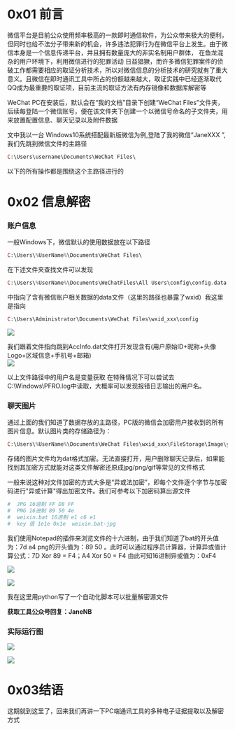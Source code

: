 0x01 前言
=======

微信平台是目前公众使用频率极高的一款即时通信软件，为公众带来极大的便利，但同时也给不法分子带来新的机会，许多违法犯罪行为在微信平台上发生。由于微信本身是一个信息传递平台，并且拥有数量庞大的非实名制用户群体， 在鱼龙混杂的用户环境下，利用微信进行的犯罪活动 日益猖獗，而许多微信犯罪案件的侦破工作都需要相应的取证分析技术，所以对微信信息的分析技术的研究就有了重大意义。且微信在即时通讯工具中所占的份额越来越大，取证实践中已经逐渐取代QQ成为最重要的取证项，目前主流的取证方法有内存镜像和数据库解密等

WeChat PC在安装后，默认会在“我的文档”目录下创建“WeChat Files”文件夹，后续每登陆一个微信账号，便在该文件夹下创建一个以微信号命名的子文件夹，用来放置配置信息、聊天记录以及附件数据

文中我以一台 Windows10系统搭配最新版微信为例,登陆了我的微信“JaneXXX ”,我们先跳到微信文件的主路径

```php
C:\Users\username\Documents\WeChat Files\
```

以下的所有操作都是围绕这个主路径进行的

0x02 信息解密
=========

### 账户信息

一般Windows下，微信默认的使用数据放在以下路径

```php
C:\Users\%UserName%\Documents\WeChat Files\
```

在下述文件夹查找文件可以发现

```php
C:\Users\%UserName%\Documents\WeChatFiles\All Users\config\config.data
```

中指向了含有微信账户相关数据的data文件（这里的路径也暴露了wxid）我这里是指向

```php
C:\Users\Administrator\Documents\WeChat Files\wxid_xxx\config
```

[![](https://shs3.b.qianxin.com/attack_forum/2021/08/attach-0cd07a87bfae7bb44a330fae70f9a3d4e5b450ea.png)](https://shs3.b.qianxin.com/attack_forum/2021/08/attach-0cd07a87bfae7bb44a330fae70f9a3d4e5b450ea.png)

我们跟着文件指向跳到AccInfo.dat文件打开发现含有(用户原始ID+昵称+头像Logo+区域信息+手机号+邮箱)  
[![](https://shs3.b.qianxin.com/attack_forum/2021/08/attach-0225927df637c873be34da6025d6ab754e3f7a3e.png)](https://shs3.b.qianxin.com/attack_forum/2021/08/attach-0225927df637c873be34da6025d6ab754e3f7a3e.png)

以上文件路径中的用户名是变量获取 在特殊情况下可以尝试去C:\\Windows\\PFRO.log中读取，大概率可以发现报错日志输出的用户名。

### 聊天图片

通过上面的我们知道了数据存放的主路径，PC版的微信会加密用户接收到的所有图片信息。默认图片类的存储路径为：

```php
C:\Users\%UserName%\Documents\WeChat Files\wxid_xxx\FileStorage\Image\year-month
```

存储的图片文件均为dat格式加密。无法直接打开，用户删除聊天记录后，如果能找到其加密方式就能对这类文件解密还原成jpg/png/gif等常见的文件格式

一般来说这种对文件加密的方式大多是“异或法加密”，即每个文件逐个字节与加密码进行"异或计算"得出加密文件。我们可参考以下加密码算出源文件

```php
#  JPG 16进制 FF D8 FF
#  PNG 16进制 89 50 4e
#  weixin.bat 16进制 e1 c6 e1
#  key 值 1e1e 0x1e  weixin.bat-jpg
```

我们使用Notepad的插件来浏览文件的十六进制，由于我们知道了bat的开头值为：7d a4 png的开头值为：89 50 。此时可以通过程序员计算器，计算异或值计算公式：7D Xor 89 = F4；A4 Xor 50 = F4 由此可知16进制异或值为：0xF4

[![](https://shs3.b.qianxin.com/attack_forum/2021/08/attach-b83b28d4359359b54debe83408f2e9c8628c741f.png)](https://shs3.b.qianxin.com/attack_forum/2021/08/attach-b83b28d4359359b54debe83408f2e9c8628c741f.png)

[![](https://shs3.b.qianxin.com/attack_forum/2021/08/attach-d9cdc0af5b95fab3da7759b85a330d2527036c10.png)](https://shs3.b.qianxin.com/attack_forum/2021/08/attach-d9cdc0af5b95fab3da7759b85a330d2527036c10.png)

我在这里用python写了一个自动化脚本可以批量解密源文件

**获取工具公众号回复：JaneNB**

### 实际运行图

[![](https://shs3.b.qianxin.com/attack_forum/2021/08/attach-38fb1310f5b80affa2347b15d93c367026ffce4c.png)](https://shs3.b.qianxin.com/attack_forum/2021/08/attach-38fb1310f5b80affa2347b15d93c367026ffce4c.png)

[![](https://shs3.b.qianxin.com/attack_forum/2021/08/attach-bce8fe205695b58121297a92f4cdcc5ae3ee9d1c.png)](https://shs3.b.qianxin.com/attack_forum/2021/08/attach-bce8fe205695b58121297a92f4cdcc5ae3ee9d1c.png)

0x03结语
======

这期就到这里了，回来我们再讲一下PC端通讯工具的多种电子证据提取以及解密方式